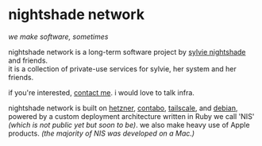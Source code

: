 # nightshade network
*we make software, sometimes*

nightshade network is a long-term software project by [sylvie nightshade](https://github.com/lostkagamine) and friends.  
it is a collection of private-use services for sylvie, her system and her friends.

if you're interested, [contact me](mailto:hi@sylvie.software). i would love to talk infra.

nightshade network is built on [hetzner](https://hetzner.com), [contabo](https://contabo.com), [tailscale](https://tailscale.com), and [debian](https://debian.org), powered by a custom deployment architecture written in Ruby we call 'NIS' _(which is not public yet but soon to be)_. we also make heavy use of Apple products. _(the majority of NIS was developed on a Mac.)_

